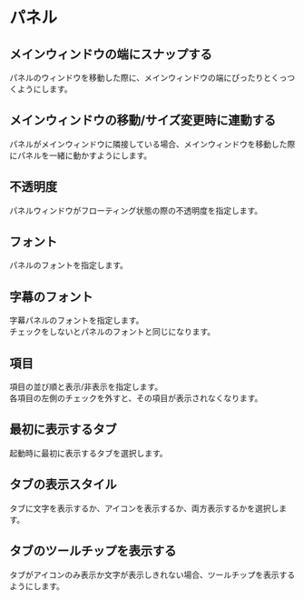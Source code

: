 # パネル

## メインウィンドウの端にスナップする

パネルのウィンドウを移動した際に、メインウィンドウの端にぴったりとくっつくようにします。

## メインウィンドウの移動/サイズ変更時に連動する

パネルがメインウィンドウに隣接している場合、メインウィンドウを移動した際にパネルを一緒に動かすようにします。

## 不透明度

パネルウィンドウがフローティング状態の際の不透明度を指定します。

## フォント

パネルのフォントを指定します。

## 字幕のフォント

字幕パネルのフォントを指定します。  
チェックをしないとパネルのフォントと同じになります。

## 項目

項目の並び順と表示/非表示を指定します。  
各項目の左側のチェックを外すと、その項目が表示されなくなります。

## 最初に表示するタブ

起動時に最初に表示するタブを選択します。

## タブの表示スタイル

タブに文字を表示するか、アイコンを表示するか、両方表示するかを選択します。

## タブのツールチップを表示する

タブがアイコンのみ表示か文字が表示しきれない場合、ツールチップを表示するようにします。

